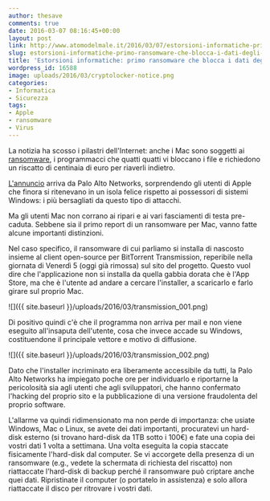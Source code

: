 ```yaml
---
author: thesave
comments: true
date: 2016-03-07 08:16:45+00:00
layout: post
link: http://www.atomodelmale.it/2016/03/07/estorsioni-informatiche-primo-ransomware-che-blocca-i-dati-degli-utenti-mac/
slug: estorsioni-informatiche-primo-ransomware-che-blocca-i-dati-degli-utenti-mac
title: 'Estorsioni informatiche: primo ransomware che blocca i dati degli utenti Mac'
wordpress_id: 16588
image: uploads/2016/03/cryptolocker-notice.png
categories:
- Informatica
- Sicurezza
tags:
- Apple
- ransomware
- Virus
---
```


La notizia ha scosso i pilastri dell'Internet: anche i Mac sono soggetti ai [ransomware](/2015/12/28/estorsioni-informatiche-in-aumento-per-avere-indietro-i-propri-dati-ecco-come-evitare-i-ransomware.html), i programmacci che quatti quatti vi bloccano i file e richiedono un riscatto di centinaia di euro per riaverli indietro.

[L'annuncio](http://researchcenter.paloaltonetworks.com/2016/03/new-os-x-ransomware-keranger-infected-transmission-bittorrent-client-installer/) arriva da Palo Alto Networks, sorprendendo gli utenti di Apple che finora si ritenevano in un isola felice rispetto ai possessori di sistemi Windows: i più bersagliati da questo tipo di attacchi.

Ma gli utenti Mac non corrano ai ripari e ai vari fasciamenti di testa pre-caduta. Sebbene sia il primo report di un ransomware per Mac, vanno fatte alcune importanti distinzioni.

Nel caso specifico, il ransomware di cui parliamo si installa di nascosto insieme al client open-source per BitTorrent Transmission, reperibile nella giornata di Venerdì 5 (oggi già rimossa) sul sito del progetto. Questo vuol dire che l'applicazione non si installa da quella gabbia dorata che è l'App Store, ma che è l'utente ad andare a cercare l'installer, a scaricarlo e farlo girare sul proprio Mac.

![]({{ site.baseurl }}/uploads/2016/03/transmission_001.png)

Di positivo quindi c'è che il programma non arriva per mail e non viene eseguito all'insaputa dell'utente, cosa che invece accade su Windows, costituendone il principale vettore e motivo di diffusione.

![]({{ site.baseurl }}/uploads/2016/03/transmission_002.png)

Dato che l'installer incriminato era liberamente accessibile da tutti, la Palo Alto Networks ha impiegato poche ore per individuarlo e riportarne la pericolosità sia agli utenti che agli sviluppatori, che hanno confermato l'hacking del proprio sito e la pubblicazione di una versione fraudolenta del proprio software.

L'allarme va quindi ridimensionato ma non perde di importanza: che usiate Windows, Mac o Linux, se avete dei dati importanti, procuratevi un hard-disk esterno (si trovano hard-disk da 1TB sotto i 100€) e fate una copia dei vostri dati 1 volta a settimana. Una volta eseguita la copia staccate fisicamente l'hard-disk dal computer. Se vi accorgete della presenza di un ransomware (e.g., vedete la schermata di richiesta del riscatto) non riattaccate l'hard-disk di backup perché il ransomware può criptare anche quei dati. Ripristinate il computer (o portatelo in assistenza) e solo allora riattaccate il disco per ritrovare i vostri dati.
